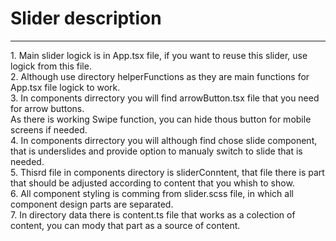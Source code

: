 # Slider description
<hr>
1. Main slider logick is in App.tsx file, if you want to reuse this slider, use logick from this file.<br>
2. Although use directory helperFunctions as they are main functions for App.tsx file logick to work. <br>
3. In components dirrectory you will find arrowButton.tsx file that you need for arrow buttons. <br>
  As there is working Swipe function, you can hide thous button for mobile screens if needed.<br>
4. In components dirrectory you will although find chose slide component, that is underslides and provide option to manualy switch to slide that is needed. <br>
5. Thisrd file in components directory is sliderConntent, that file there is part that should be adjusted according to content that you whish to show. <br>
6. All component styling is comming from slider.scss file, in which all component design parts are separated. <br>
7. In directory data there is content.ts file that works as a colection of content, you can mody that part as a source of content. <br>
